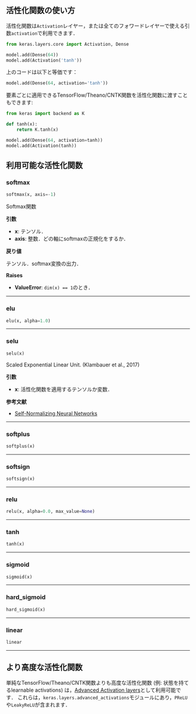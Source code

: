 ## 活性化関数の使い方

活性化関数は`Activation`レイヤー，または全てのフォワードレイヤーで使える引数`activation`で利用できます．

```python
from keras.layers.core import Activation, Dense

model.add(Dense(64))
model.add(Activation('tanh'))
```

上のコードは以下と等価です：

```python
model.add(Dense(64, activation='tanh'))
```

要素ごとに適用できるTensorFlow/Theano/CNTK関数を活性化関数に渡すこともできます:

```python
from keras import backend as K

def tanh(x):
    return K.tanh(x)

model.add(Dense(64, activation=tanh))
model.add(Activation(tanh))
```

## 利用可能な活性化関数

### softmax

```python
softmax(x, axis=-1)
```

Softmax関数

__引数__

- __x__: テンソル．
- __axis__: 整数．どの軸にsoftmaxの正規化をするか．

__戻り値__

テンソル．softmax変換の出力．

__Raises__

- __ValueError__: `dim(x) == 1`のとき．

---

### elu

```python
elu(x, alpha=1.0)
```

---

### selu

```python
selu(x)
```

Scaled Exponential Linear Unit. (Klambauer et al., 2017)

__引数__

- __x__: 活性化関数を適用するテンソルか変数．

__参考文献__

- [Self-Normalizing Neural Networks](https://arxiv.org/abs/1706.02515)

---

### softplus

```python
softplus(x)
```

---

### softsign

```python
softsign(x)
```

---

### relu

```python
relu(x, alpha=0.0, max_value=None)
```

---

### tanh

```python
tanh(x)
```

---

### sigmoid

```python
sigmoid(x)
```

---

### hard_sigmoid

```python
hard_sigmoid(x)
```

---
### linear

```python
linear
```

---

## より高度な活性化関数

単純なTensorFlow/Theano/CNTK関数よりも高度な活性化関数 (例: 状態を持てるlearnable activations) は，[Advanced Activation layers](layers/advanced-activations.md)として利用可能です．
これらは，`keras.layers.advanced_activations`モジュールにあり，`PReLU`や`LeakyReLU`が含まれます．
